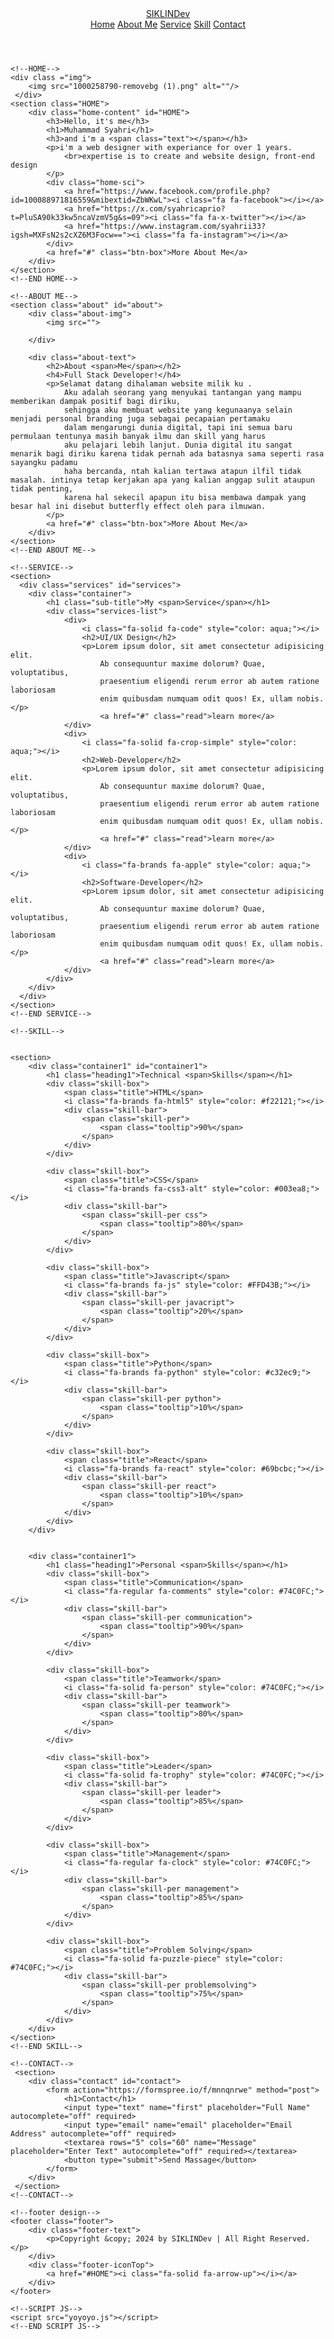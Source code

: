 <!DOCTYPE html>
<html lang="en">

<head>
    <meta charset="UTF-8">
    <meta name="viewport" content="width=device-width, initial-scale=1.0">
    <title>portofolio</title>
    <link rel="stylesheet" href="yoyoyo.css">
    <link href="https://kit.fontawesome.com/1b33ed5d33.css" crossorigin="anonymous" rel="stylesheet">
          <script src="https://kit.fontawesome.com/1b33ed5d33.js" crossorigin="anonymous"></script>
          <script src="https://cdnjs.cloudflare.com/ajax/libs/typed.js/2.0.10/typed.js"></script>
</head>

<body>
    <!--NAVIGATION-->
    <header class="header">
        <a href="#" class="logo">SIKLINDev</a>
        <nav class="navbar">
            <a href="#HOME" class="active">Home</a>
            <a href="#about" class="">About Me</a>
            <a href="#services">Service</a>
            <a href="#container1">Skill</a>
            <a href="#contact">Contact</a>
        </nav>
    </header>
    <!--END NAVIGATION-->

    <!--HOME-->
    <div class ="img">
        <img src="1000258790-removebg (1).png" alt=""/>
     </div>
    <section class="HOME">
        <div class="home-content" id="HOME">
            <h3>Hello, it's me</h3>
            <h1>Muhammad Syahri</h1>
            <h3>and i'm a <span class="text"></span></h3>
            <p>i'm a web designer with experiance for over 1 years.
                <br>expertise is to create and website design, front-end design
            </p>
            <div class="home-sci">
                <a href="https://www.facebook.com/profile.php?id=100088971816559&mibextid=ZbWKwL"><i class="fa fa-facebook"></i></a>
                <a href="https://x.com/syahricaprio?t=PluSA90k33kw5ncaVzmV5g&s=09"><i class="fa fa-x-twitter"></i></a>
                <a href="https://www.instagram.com/syahrii33?igsh=MXFsN2s2cXZ6M3Focw=="><i class="fa fa-instagram"></i></a>
            </div>
            <a href="#" class="btn-box">More About Me</a>
        </div>
    </section>
    <!--END HOME-->

    <!--ABOUT ME-->
    <section class="about" id="about">
        <div class="about-img">
            <img src="">
            
        </div>

        <div class="about-text">
            <h2>About <span>Me</span></h2>
            <h4>Full Stack Developer!</h4>
            <p>Selamat datang dihalaman website milik ku . 
                Aku adalah seorang yang menyukai tantangan yang mampu memberikan dampak positif bagi diriku, 
                sehingga aku membuat website yang kegunaanya selain menjadi personal branding juga sebagai pecapaian pertamaku
                dalam mengarungi dunia digital, tapi ini semua baru permulaan tentunya masih banyak ilmu dan skill yang harus 
                aku pelajari lebih lanjut. Dunia digital itu sangat menarik bagi diriku karena tidak pernah ada batasnya sama seperti rasa sayangku padamu
                haha bercanda, ntah kalian tertawa atapun ilfil tidak masalah. intinya tetap kerjakan apa yang kalian anggap sulit ataupun tidak penting,
                karena hal sekecil apapun itu bisa membawa dampak yang besar hal ini disebut butterfly effect oleh para ilmuwan. 
            </p>
            <a href="#" class="btn-box">More About Me</a>
        </div>   
    </section>
    <!--END ABOUT ME-->

    <!--SERVICE-->
    <section>
      <div class="services" id="services">
        <div class="container">
            <h1 class="sub-title">My <span>Service</span></h1>
            <div class="services-list">
                <div>
                    <i class="fa-solid fa-code" style="color: aqua;"></i>
                    <h2>UI/UX Design</h2>
                    <p>Lorem ipsum dolor, sit amet consectetur adipisicing elit.
                        Ab consequuntur maxime dolorum? Quae, voluptatibus, 
                        praesentium eligendi rerum error ab autem ratione laboriosam 
                        enim quibusdam numquam odit quos! Ex, ullam nobis.</p>
                        <a href="#" class="read">learn more</a>
                </div>
                <div>
                    <i class="fa-solid fa-crop-simple" style="color: aqua;"></i>
                    <h2>Web-Developer</h2>
                    <p>Lorem ipsum dolor, sit amet consectetur adipisicing elit.
                        Ab consequuntur maxime dolorum? Quae, voluptatibus, 
                        praesentium eligendi rerum error ab autem ratione laboriosam 
                        enim quibusdam numquam odit quos! Ex, ullam nobis.</p>
                        <a href="#" class="read">learn more</a>
                </div>
                <div>
                    <i class="fa-brands fa-apple" style="color: aqua;"></i>
                    <h2>Software-Developer</h2>
                    <p>Lorem ipsum dolor, sit amet consectetur adipisicing elit.
                        Ab consequuntur maxime dolorum? Quae, voluptatibus, 
                        praesentium eligendi rerum error ab autem ratione laboriosam 
                        enim quibusdam numquam odit quos! Ex, ullam nobis.</p>
                        <a href="#" class="read">learn more</a>
                </div>
            </div>
        </div>
      </div>
    </section>
    <!--END SERVICE-->
    
    <!--SKILL-->
    
   
    <section>
        <div class="container1" id="container1">
            <h1 class="heading1">Technical <span>Skills</span></h1>
            <div class="skill-box">
                <span class="title">HTML</span>
                <i class="fa-brands fa-html5" style="color: #f22121;"></i>
                <div class="skill-bar">
                    <span class="skill-per">
                        <span class="tooltip">90%</span>
                    </span>
                </div>
            </div>

            <div class="skill-box">
                <span class="title">CSS</span>
                <i class="fa-brands fa-css3-alt" style="color: #003ea8;"></i>
                <div class="skill-bar">
                    <span class="skill-per css">
                        <span class="tooltip">80%</span>
                    </span>
                </div>
            </div>

            <div class="skill-box">
                <span class="title">Javascript</span>
                <i class="fa-brands fa-js" style="color: #FFD43B;"></i>
                <div class="skill-bar">
                    <span class="skill-per javacript">
                        <span class="tooltip">20%</span>
                    </span>
                </div>
            </div>

            <div class="skill-box">
                <span class="title">Python</span>
                <i class="fa-brands fa-python" style="color: #c32ec9;"></i>
                <div class="skill-bar">
                    <span class="skill-per python">
                        <span class="tooltip">10%</span>
                    </span>
                </div>
            </div>

            <div class="skill-box">
                <span class="title">React</span>
                <i class="fa-brands fa-react" style="color: #69bcbc;"></i>
                <div class="skill-bar">
                    <span class="skill-per react">
                        <span class="tooltip">10%</span>
                    </span>
                </div>
            </div>
        </div>


        <div class="container1">
            <h1 class="heading1">Personal <span>Skills</span></h1>
            <div class="skill-box">
                <span class="title">Communication</span>
                <i class="fa-regular fa-comments" style="color: #74C0FC;"></i>
                <div class="skill-bar">
                    <span class="skill-per communication">
                        <span class="tooltip">90%</span>
                    </span>
                </div>
            </div>

            <div class="skill-box">
                <span class="title">Teamwork</span>
                <i class="fa-solid fa-person" style="color: #74C0FC;"></i>
                <div class="skill-bar">
                    <span class="skill-per teamwork">
                        <span class="tooltip">80%</span>
                    </span>
                </div>
            </div>

            <div class="skill-box">
                <span class="title">Leader</span>
                <i class="fa-solid fa-trophy" style="color: #74C0FC;"></i>
                <div class="skill-bar">
                    <span class="skill-per leader">
                        <span class="tooltip">85%</span>
                    </span>
                </div>
            </div>

            <div class="skill-box">
                <span class="title">Management</span>
                <i class="fa-regular fa-clock" style="color: #74C0FC;"></i>
                <div class="skill-bar">
                    <span class="skill-per management">
                        <span class="tooltip">85%</span>
                    </span>
                </div>
            </div>

            <div class="skill-box">
                <span class="title">Problem Solving</span>
                <i class="fa-solid fa-puzzle-piece" style="color: #74C0FC;"></i>
                <div class="skill-bar">
                    <span class="skill-per problemsolving">
                        <span class="tooltip">75%</span>
                    </span>
                </div>
            </div>
        </div>
    </section>
    <!--END SKILL-->

    <!--CONTACT-->
     <section>
        <div class="contact" id="contact">
            <form action="https://formspree.io/f/mnnqnrwe" method="post">
                <h1>Contact</h1>
                <input type="text" name="first" placeholder="Full Name" autocomplete="off" required>
                <input type="email" name="email" placeholder="Email Address" autocomplete="off" required>
                <textarea rows="5" cols="60" name="Message" placeholder="Enter Text" autocomplete="off" required></textarea>
                <button type="submit">Send Massage</button>
            </form>
        </div>
     </section>
    <!--CONTACT-->

    <!--footer design-->
    <footer class="footer">
        <div class="footer-text">
            <p>Copyright &copy; 2024 by SIKLINDev | All Right Reserved.</p>
        </div>
        <div class="footer-iconTop">
            <a href="#HOME"><i class="fa-solid fa-arrow-up"></i></a>
        </div>
    </footer>

    <!--SCRIPT JS-->
    <script src="yoyoyo.js"></script>
    <!--END SCRIPT JS-->
</body>

</html>
